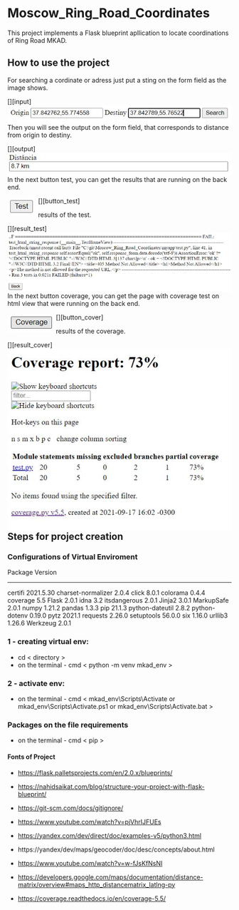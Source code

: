 # Moscow_Ring_Road_Coordinates
This project implements a Flask blueprint apllication to locate coordinations of Ring Road MKAD.

## How to use the project

For searching a cordinate or adress just put a sting on the form field as the image shows.

[<img align="left" alt="input" width="auto" src="https://github.com/alexaugusto23/Moscow_Ring_Road_Coordinates/blob/main/imgs_readme/input.JPG">][input]

Then you will see the output on the form field, that corresponds to distance from origin to destiny.

[<img align="left" alt="output" width="auto" src="https://github.com/alexaugusto23/Moscow_Ring_Road_Coordinates/blob/main/imgs_readme/output.JPG">][output]

In the next button test, you can get the results that are running on the back end.

[<img align="left" alt="button_test" width="auto" src="https://github.com/alexaugusto23/Moscow_Ring_Road_Coordinates/blob/main/imgs_readme/test.JPG">][button_test]

results of the test.

[<img align="left" alt="result_test" width="auto" src="https://github.com/alexaugusto23/Moscow_Ring_Road_Coordinates/blob/main/imgs_readme/test_results.JPG">][result_test]

In the next button coverage, you can get the page with coverage test on html view that were running on the back end.

[<img align="left" alt="button_cover" width="auto" src="https://github.com/alexaugusto23/Moscow_Ring_Road_Coordinates/blob/main/imgs_readme/coverrage.JPG">][button_cover]

results of the coverage.

[<img align="left" alt="result_cover" width="auto" src="https://github.com/alexaugusto23/Moscow_Ring_Road_Coordinates/blob/main/imgs_readme/coverage_results.JPG">][result_cover]


## Steps for project creation

### Configurations of Virtual Enviroment

Package            Version
------------------ ---------
certifi            2021.5.30
charset-normalizer 2.0.4
click              8.0.1
colorama           0.4.4
coverage           5.5
Flask              2.0.1
idna               3.2
itsdangerous       2.0.1
Jinja2             3.0.1
MarkupSafe         2.0.1
numpy              1.21.2
pandas             1.3.3
pip                21.1.3
python-dateutil    2.8.2
python-dotenv      0.19.0
pytz               2021.1
requests           2.26.0
setuptools         56.0.0
six                1.16.0
urllib3            1.26.6
Werkzeug           2.0.1

### 1 - creating virtual env: 

* cd < directory > 
* on the terminal - cmd < python -m venv mkad_env >

### 2 - activate env:

* on the terminal - cmd < mkad_env\Scripts\Activate or mkad_env\Scripts\Activate.ps1 or mkad_env\Scripts\Activate.bat >

### Packages on the file requirements
* on the terminal - cmd < pip >

#### Fonts of Project

* https://flask.palletsprojects.com/en/2.0.x/blueprints/

* https://nahidsaikat.com/blog/structure-your-project-with-flask-blueprint/

* https://git-scm.com/docs/gitignore/

* https://www.youtube.com/watch?v=pjVhrIJFUEs

* https://yandex.com/dev/direct/doc/examples-v5/python3.html 

* https://yandex/dev/maps/geocoder/doc/desc/concepts/about.html

* https://www.youtube.com/watch?v=w-fJsKfNsNI

* https://developers.google.com/maps/documentation/distance-matrix/overview#maps_http_distancematrix_latlng-py

 * https://coverage.readthedocs.io/en/coverage-5.5/